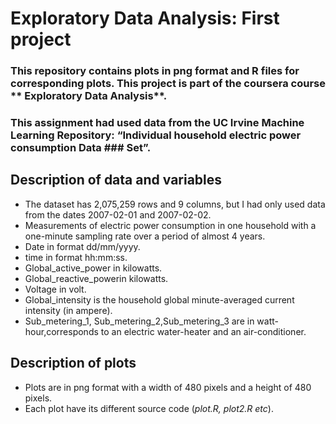 # Exploratory Data Analysis: First project

### This repository contains plots in png format and R files for corresponding plots. This project is part of the coursera course ** Exploratory Data Analysis**.
### This assignment had used data from the UC Irvine Machine Learning Repository: “Individual household electric power consumption Data ### Set”.


## Description of data and variables
* The dataset has 2,075,259 rows and 9 columns, but I had only used data from the dates 2007-02-01 and 2007-02-02.
* Measurements of electric power consumption in one household with a one-minute sampling rate over a period of almost 4 years.
* Date in format dd/mm/yyyy.
* time in format hh:mm:ss.
* Global_active_power in kilowatts.
* Global_reactive_powerin kilowatts.
* Voltage in volt.
* Global_intensity is the household global minute-averaged current intensity (in ampere).
* Sub_metering_1, Sub_metering_2,Sub_metering_3 are in watt-hour,corresponds to an electric water-heater and an air-conditioner. 

## Description of plots 
* Plots are in png format with a width of 480 pixels and a height of 480 pixels.
* Each plot have its different source code (_plot.R, plot2.R etc_).

